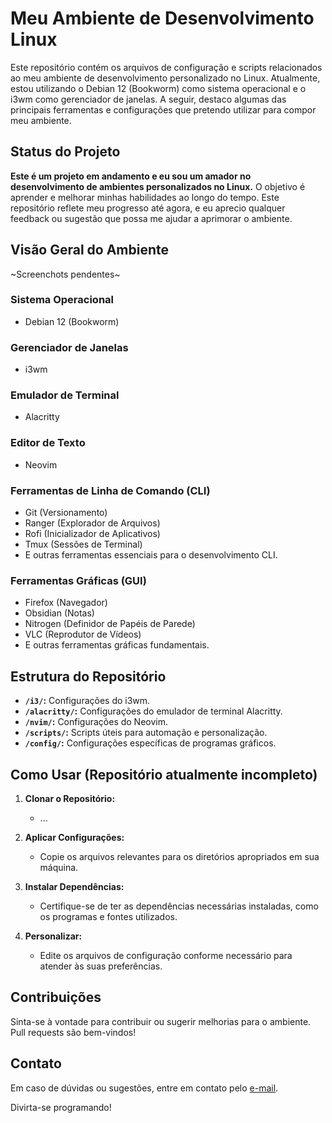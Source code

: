 # Meu Ambiente de Desenvolvimento Linux

Este repositório contém os arquivos de configuração e scripts relacionados ao meu ambiente de desenvolvimento personalizado no Linux. Atualmente, estou utilizando o Debian 12 (Bookworm) como sistema operacional e o i3wm como gerenciador de janelas. A seguir, destaco algumas das principais ferramentas e configurações que pretendo utilizar para compor meu ambiente.

## Status do Projeto

**Este é um projeto em andamento e eu sou um amador no desenvolvimento de ambientes personalizados no Linux.** O objetivo é aprender e melhorar minhas habilidades ao longo do tempo. Este repositório reflete meu progresso até agora, e eu aprecio qualquer feedback ou sugestão que possa me ajudar a aprimorar o ambiente.

## Visão Geral do Ambiente
~Screenchots pendentes~

### Sistema Operacional
- Debian 12 (Bookworm)

### Gerenciador de Janelas
- i3wm

### Emulador de Terminal
- Alacritty

### Editor de Texto
- Neovim

### Ferramentas de Linha de Comando (CLI)
- Git (Versionamento)
- Ranger (Explorador de Arquivos)
- Rofi (Inicializador de Aplicativos)
- Tmux (Sessões de Terminal)
- E outras ferramentas essenciais para o desenvolvimento CLI.

### Ferramentas Gráficas (GUI)
- Firefox (Navegador)
- Obsidian (Notas)
- Nitrogen (Definidor de Papéis de Parede)
- VLC (Reprodutor de Vídeos)
- E outras ferramentas gráficas fundamentais.

## Estrutura do Repositório

- **`/i3/`:** Configurações do i3wm.
- **`/alacritty/`:** Configurações do emulador de terminal Alacritty.
- **`/nvim/`:** Configurações do Neovim.
- **`/scripts/`:** Scripts úteis para automação e personalização.
- **`/config/`:** Configurações específicas de programas gráficos.

## Como Usar (Repositório atualmente incompleto)

1. **Clonar o Repositório:**
   - ...

2. **Aplicar Configurações:**
   - Copie os arquivos relevantes para os diretórios apropriados em sua máquina.

3. **Instalar Dependências:**
   - Certifique-se de ter as dependências necessárias instaladas, como os programas e fontes utilizados.

4. **Personalizar:**
   - Edite os arquivos de configuração conforme necessário para atender às suas preferências.

## Contribuições

Sinta-se à vontade para contribuir ou sugerir melhorias para o ambiente. Pull requests são bem-vindos!

## Contato

Em caso de dúvidas ou sugestões, entre em contato pelo [e-mail](mailto:tomaz.recife@gmail.com).

Divirta-se programando!
